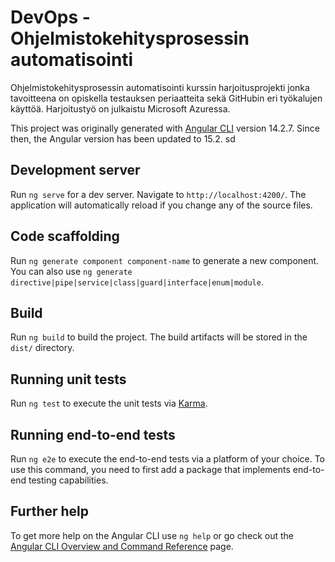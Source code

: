 # DevOps - Ohjelmistokehitysprosessin automatisointi

Ohjelmistokehitysprosessin automatisointi kurssin harjoitusprojekti jonka tavoitteena on opiskella testauksen periaatteita sekä GitHubin eri työkalujen käyttöä.
Harjoitustyö on julkaistu Microsoft Azuressa.

This project was originally generated with [Angular CLI](https://github.com/angular/angular-cli) version 14.2.7.
Since then, the Angular version has been updated to 15.2. sd

## Development server

Run `ng serve` for a dev server. Navigate to `http://localhost:4200/`. The application will automatically reload if you change any of the source files.

## Code scaffolding

Run `ng generate component component-name` to generate a new component. You can also use `ng generate directive|pipe|service|class|guard|interface|enum|module`.

## Build

Run `ng build` to build the project. The build artifacts will be stored in the `dist/` directory.

## Running unit tests

Run `ng test` to execute the unit tests via [Karma](https://karma-runner.github.io).

## Running end-to-end tests

Run `ng e2e` to execute the end-to-end tests via a platform of your choice. To use this command, you need to first add a package that implements end-to-end testing capabilities.

## Further help

To get more help on the Angular CLI use `ng help` or go check out the [Angular CLI Overview and Command Reference](https://angular.io/cli) page.
